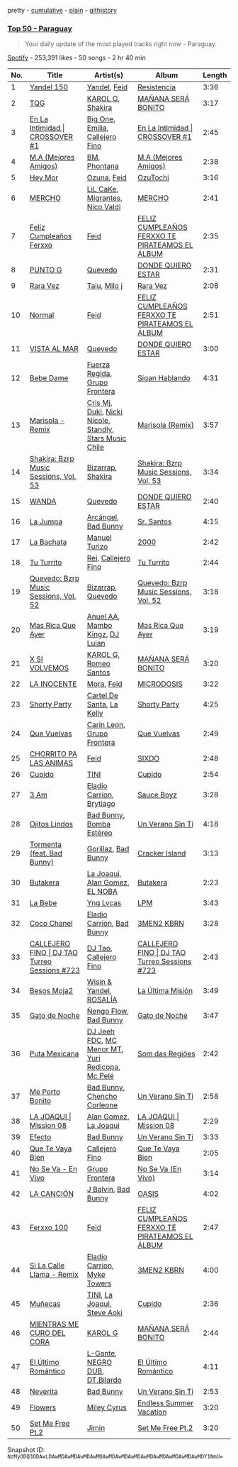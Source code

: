 pretty - [cumulative](/playlists/cumulative/37i9dQZEVXbNOUPGj7tW6T.md) - [plain](/playlists/plain/37i9dQZEVXbNOUPGj7tW6T) - [githistory](https://github.githistory.xyz/mackorone/spotify-playlist-archive/blob/main/playlists/plain/37i9dQZEVXbNOUPGj7tW6T)

### [Top 50 \- Paraguay](https://open.spotify.com/playlist/37i9dQZEVXbNOUPGj7tW6T)

> Your daily update of the most played tracks right now \- Paraguay.

[Spotify](https://open.spotify.com/user/spotify) - 253,391 likes - 50 songs - 2 hr 40 min

| No. | Title | Artist(s) | Album | Length |
|---|---|---|---|---|
| 1 | [Yandel 150](https://open.spotify.com/track/4FAKtPVycI4DxoOHC01YqD) | [Yandel](https://open.spotify.com/artist/0eHQ9o50hj6ZDNBt6Ys1sD), [Feid](https://open.spotify.com/artist/2LRoIwlKmHjgvigdNGBHNo) | [Resistencia](https://open.spotify.com/album/5xefnzEqKIWnmTWYFzekGZ) | 3:36 |
| 2 | [TQG](https://open.spotify.com/track/0DWdj2oZMBFSzRsi2Cvfzf) | [KAROL G](https://open.spotify.com/artist/790FomKkXshlbRYZFtlgla), [Shakira](https://open.spotify.com/artist/0EmeFodog0BfCgMzAIvKQp) | [MAÑANA SERÁ BONITO](https://open.spotify.com/album/4kS7bSuU0Jm9LYMosFU2x5) | 3:17 |
| 3 | [En La Intimidad \| CROSSOVER \#1](https://open.spotify.com/track/7w7BrPbOjF5OxChs2dxFve) | [Big One](https://open.spotify.com/artist/2OhUNb01gLwygOizYvTm0e), [Emilia](https://open.spotify.com/artist/0AqlFI0tz2DsEoJlKSIiT9), [Callejero Fino](https://open.spotify.com/artist/6GRwwWAtmusrgAL5JF9Dfr) | [En La Intimidad \| CROSSOVER \#1](https://open.spotify.com/album/5OT9JgUd8WVWBJgYog7a82) | 2:45 |
| 4 | [M.A \(Mejores Amigos\)](https://open.spotify.com/track/1eIDsKCLwZF6CJK8pOgHX5) | [BM](https://open.spotify.com/artist/5TP8Ubo4jLKEi4Mw2O8fAk), [Phontana](https://open.spotify.com/artist/41BZwHjzWGfT4wsOP3yZOz) | [M.A \(Mejores Amigos\)](https://open.spotify.com/album/2ESUDQUE3ku1wEBCO5RKG6) | 2:38 |
| 5 | [Hey Mor](https://open.spotify.com/track/1zsPaEkglFvxjAhrM8yhpr) | [Ozuna](https://open.spotify.com/artist/1i8SpTcr7yvPOmcqrbnVXY), [Feid](https://open.spotify.com/artist/2LRoIwlKmHjgvigdNGBHNo) | [OzuTochi](https://open.spotify.com/album/1kjfMVBNhsDeRyAu9zbLfF) | 3:16 |
| 6 | [MERCHO](https://open.spotify.com/track/1DxEbt6OSbrkRthk6pjZue) | [LiL CaKe](https://open.spotify.com/artist/0niAkxgT6y57bRbT0Ge94z), [Migrantes](https://open.spotify.com/artist/48R2gYdPKtfnfKAzhSVPUx), [Nico Valdi](https://open.spotify.com/artist/0uxYECT7XqHNccQAg5Uhe4) | [MERCHO](https://open.spotify.com/album/5beJZJo0DqVaPVlA1cHwjj) | 2:41 |
| 7 | [Feliz Cumpleaños Ferxxo](https://open.spotify.com/track/2CeKVsFFXG4QzA415QygGb) | [Feid](https://open.spotify.com/artist/2LRoIwlKmHjgvigdNGBHNo) | [FELIZ CUMPLEAÑOS FERXXO TE PIRATEAMOS EL ÁLBUM](https://open.spotify.com/album/7pijRxgRaBirPz6wDaJIp9) | 2:35 |
| 8 | [PUNTO G](https://open.spotify.com/track/4WiQA1AGWHFvaxBU6bHghs) | [Quevedo](https://open.spotify.com/artist/52iwsT98xCoGgiGntTiR7K) | [DONDE QUIERO ESTAR](https://open.spotify.com/album/156gxGFDxadwiIC3Bfwmj3) | 2:31 |
| 9 | [Rara Vez](https://open.spotify.com/track/7MVIfkyzuUmQ716j8U7yGR) | [Taiu](https://open.spotify.com/artist/5szJHKg5xeUlQ9pTqzdpic), [Milo j](https://open.spotify.com/artist/19HM5j0ULGSmEoRcrSe5x3) | [Rara Vez](https://open.spotify.com/album/26wRfIX4WqKLKHll9O3KnF) | 2:08 |
| 10 | [Normal](https://open.spotify.com/track/0T2pB7P1VdXPhLdQZ488uH) | [Feid](https://open.spotify.com/artist/2LRoIwlKmHjgvigdNGBHNo) | [FELIZ CUMPLEAÑOS FERXXO TE PIRATEAMOS EL ÁLBUM](https://open.spotify.com/album/7pijRxgRaBirPz6wDaJIp9) | 2:51 |
| 11 | [VISTA AL MAR](https://open.spotify.com/track/5q86iSKkBtOoNkdgEDY5WV) | [Quevedo](https://open.spotify.com/artist/52iwsT98xCoGgiGntTiR7K) | [DONDE QUIERO ESTAR](https://open.spotify.com/album/156gxGFDxadwiIC3Bfwmj3) | 3:00 |
| 12 | [Bebe Dame](https://open.spotify.com/track/0IKeDy5bT9G0bA7ZixRT4A) | [Fuerza Regida](https://open.spotify.com/artist/0ys2OFYzWYB5hRDLCsBqxt), [Grupo Frontera](https://open.spotify.com/artist/6XkjpgcEsYab502Vr1bBeW) | [Sigan Hablando](https://open.spotify.com/album/7JH7pr10sJV9caUhk3ORyK) | 4:31 |
| 13 | [Marisola \- Remix](https://open.spotify.com/track/0NO2zL0kw8sGGnaMvHKAZF) | [Cris Mj](https://open.spotify.com/artist/1Yj5Xey7kTwvZla8sqdsdE), [Duki](https://open.spotify.com/artist/1bAftSH8umNcGZ0uyV7LMg), [Nicki Nicole](https://open.spotify.com/artist/2UZIAOlrnyZmyzt1nuXr9y), [Standly](https://open.spotify.com/artist/0rjms710nwQTdrQheXHJfz), [Stars Music Chile](https://open.spotify.com/artist/2NZD6Gqfk60GEcAAnJKVsR) | [Marisola \(Remix\)](https://open.spotify.com/album/262bymaji1sJPAldR7YyaH) | 3:57 |
| 14 | [Shakira: Bzrp Music Sessions, Vol\. 53](https://open.spotify.com/track/4nrPB8O7Y7wsOCJdgXkthe) | [Bizarrap](https://open.spotify.com/artist/716NhGYqD1jl2wI1Qkgq36), [Shakira](https://open.spotify.com/artist/0EmeFodog0BfCgMzAIvKQp) | [Shakira: Bzrp Music Sessions, Vol\. 53](https://open.spotify.com/album/1gi2iwr1l8IUyHYHxi01pg) | 3:34 |
| 15 | [WANDA](https://open.spotify.com/track/0Iozrbed8spxoBnmtBMshO) | [Quevedo](https://open.spotify.com/artist/52iwsT98xCoGgiGntTiR7K) | [DONDE QUIERO ESTAR](https://open.spotify.com/album/156gxGFDxadwiIC3Bfwmj3) | 2:40 |
| 16 | [La Jumpa](https://open.spotify.com/track/2mnXxnrX5vCGolNkaFvVeM) | [Arcángel](https://open.spotify.com/artist/4SsVbpTthjScTS7U2hmr1X), [Bad Bunny](https://open.spotify.com/artist/4q3ewBCX7sLwd24euuV69X) | [Sr\. Santos](https://open.spotify.com/album/2AvuFDqTlnxvYhyVaLU6NY) | 4:15 |
| 17 | [La Bachata](https://open.spotify.com/track/3tt9i3Hhzq84dPS8H7iSiJ) | [Manuel Turizo](https://open.spotify.com/artist/0tmwSHipWxN12fsoLcFU3B) | [2000](https://open.spotify.com/album/7ubO2LZJZFpyhiWMZkRwcH) | 2:42 |
| 18 | [Tu Turrito](https://open.spotify.com/track/45dlaEXrXW47TVbrQ4gK7E) | [Rei](https://open.spotify.com/artist/4IG1SDlwgNKzqTmjBrvY3K), [Callejero Fino](https://open.spotify.com/artist/6GRwwWAtmusrgAL5JF9Dfr) | [Tu Turrito](https://open.spotify.com/album/6FKqbKsNvN2hT8vXdT0N02) | 2:44 |
| 19 | [Quevedo: Bzrp Music Sessions, Vol\. 52](https://open.spotify.com/track/2tTmW7RDtMQtBk7m2rYeSw) | [Bizarrap](https://open.spotify.com/artist/716NhGYqD1jl2wI1Qkgq36), [Quevedo](https://open.spotify.com/artist/52iwsT98xCoGgiGntTiR7K) | [Quevedo: Bzrp Music Sessions, Vol\. 52](https://open.spotify.com/album/4PNqWiJAfjj32hVvlchV5u) | 3:18 |
| 20 | [Mas Rica Que Ayer](https://open.spotify.com/track/3XjvMZqm2AQ8thMCD6w9w2) | [Anuel AA](https://open.spotify.com/artist/2R21vXR83lH98kGeO99Y66), [Mambo Kingz](https://open.spotify.com/artist/2T1aUibqR2QC2sINIDQOAK), [DJ Luian](https://open.spotify.com/artist/64aJYyrXljOodnUG6jvhRD) | [Mas Rica Que Ayer](https://open.spotify.com/album/7goOJ9hkBfNyuESHKmtGWu) | 3:19 |
| 21 | [X SI VOLVEMOS](https://open.spotify.com/track/4NoOME4Dhf4xgxbHDT7VGe) | [KAROL G](https://open.spotify.com/artist/790FomKkXshlbRYZFtlgla), [Romeo Santos](https://open.spotify.com/artist/5lwmRuXgjX8xIwlnauTZIP) | [MAÑANA SERÁ BONITO](https://open.spotify.com/album/4kS7bSuU0Jm9LYMosFU2x5) | 3:20 |
| 22 | [LA INOCENTE](https://open.spotify.com/track/5jt25aFjW2kNoBqaEVaz5W) | [Mora](https://open.spotify.com/artist/0Q8NcsJwoCbZOHHW63su5S), [Feid](https://open.spotify.com/artist/2LRoIwlKmHjgvigdNGBHNo) | [MICRODOSIS](https://open.spotify.com/album/0QLDQG7Jx78rEUDW03IhHC) | 3:22 |
| 23 | [Shorty Party](https://open.spotify.com/track/55ZATsjPlTeSTNJOuW90pW) | [Cartel De Santa](https://open.spotify.com/artist/07PdYoE4jVRF6Ut40GgVSP), [La Kelly](https://open.spotify.com/artist/4yEIQ0lJDgUEfsuYx3Gsmr) | [Shorty Party](https://open.spotify.com/album/4eoF8b15EaosNzpn2N3Rt9) | 4:25 |
| 24 | [Que Vuelvas](https://open.spotify.com/track/6Um358vY92UBv5DloTRX9L) | [Carin Leon](https://open.spotify.com/artist/66ihevNkSYNzRAl44dx6jJ), [Grupo Frontera](https://open.spotify.com/artist/6XkjpgcEsYab502Vr1bBeW) | [Que Vuelvas](https://open.spotify.com/album/3dLJKctfTGFr731SvtnS3j) | 2:49 |
| 25 | [CHORRITO PA LAS ANIMAS](https://open.spotify.com/track/0CYTGMBYkwUxrj1MWDLrC5) | [Feid](https://open.spotify.com/artist/2LRoIwlKmHjgvigdNGBHNo) | [SIXDO](https://open.spotify.com/album/31L7J7AO993tSBxAunoeoa) | 2:48 |
| 26 | [Cupido](https://open.spotify.com/track/04ndZkbKGthTgYSv3xS7en) | [TINI](https://open.spotify.com/artist/7vXDAI8JwjW531ouMGbfcp) | [Cupido](https://open.spotify.com/album/3HWlgRjxW0H7fWm1n2LBbE) | 2:54 |
| 27 | [3 Am](https://open.spotify.com/track/1F205Nl2feOSYSztLNOJAL) | [Eladio Carrion](https://open.spotify.com/artist/5XJDexmWFLWOkjOEjOVX3e), [Brytiago](https://open.spotify.com/artist/00XhexlJEXQstHimpZN910) | [Sauce Boyz](https://open.spotify.com/album/2JwUsV3QP7FMWx1Fzt6dHQ) | 3:28 |
| 28 | [Ojitos Lindos](https://open.spotify.com/track/3k3NWokhRRkEPhCzPmV8TW) | [Bad Bunny](https://open.spotify.com/artist/4q3ewBCX7sLwd24euuV69X), [Bomba Estéreo](https://open.spotify.com/artist/5n9bMYfz9qss2VOW89EVs2) | [Un Verano Sin Ti](https://open.spotify.com/album/3RQQmkQEvNCY4prGKE6oc5) | 4:18 |
| 29 | [Tormenta \(feat\. Bad Bunny\)](https://open.spotify.com/track/38UYeBLfvpnDSG9GznZdnL) | [Gorillaz](https://open.spotify.com/artist/3AA28KZvwAUcZuOKwyblJQ), [Bad Bunny](https://open.spotify.com/artist/4q3ewBCX7sLwd24euuV69X) | [Cracker Island](https://open.spotify.com/album/4wtZQMNTC1O79kDxMBsEan) | 3:13 |
| 30 | [Butakera](https://open.spotify.com/track/60DHrnRAhNJMy4WeEf23NH) | [La Joaqui](https://open.spotify.com/artist/60XHOAhvEBiV6BGBOv8ClM), [Alan Gomez](https://open.spotify.com/artist/6oMRQ5H3A2XA5I3RG3leni), [EL NOBA](https://open.spotify.com/artist/5MVcNHzaXuOnZSrOav2Kav) | [Butakera](https://open.spotify.com/album/0LmZsaUKBzNRmVt9vC4Rv3) | 2:23 |
| 31 | [La Bebe](https://open.spotify.com/track/6odrHMSLjP3aOXC4ipKUC6) | [Yng Lvcas](https://open.spotify.com/artist/1NNRWkhwmcXRimFYSBpB1y) | [LPM](https://open.spotify.com/album/0CPD6yP11H86RohYYNBD76) | 3:43 |
| 32 | [Coco Chanel](https://open.spotify.com/track/0PB0O24JqAuNdOAFVJljMS) | [Eladio Carrion](https://open.spotify.com/artist/5XJDexmWFLWOkjOEjOVX3e), [Bad Bunny](https://open.spotify.com/artist/4q3ewBCX7sLwd24euuV69X) | [3MEN2 KBRN](https://open.spotify.com/album/6BGN5CVd7koJApotl5Bj8u) | 3:28 |
| 33 | [CALLEJERO FINO \| DJ TAO Turreo Sessions \#723](https://open.spotify.com/track/3fUZbg31mIJKIxuv8nUcGg) | [DJ Tao](https://open.spotify.com/artist/5CA5IqbsFr4hpNLdjgO0BU), [Callejero Fino](https://open.spotify.com/artist/6GRwwWAtmusrgAL5JF9Dfr) | [CALLEJERO FINO \| DJ TAO Turreo Sessions \#723](https://open.spotify.com/album/3QH6xfxFEoQNVUdtlyHpup) | 2:43 |
| 34 | [Besos Moja2](https://open.spotify.com/track/6OzUIp8KjuwxJnCWkXp1uL) | [Wisin & Yandel](https://open.spotify.com/artist/1wZtkThiXbVNtj6hee6dz9), [ROSALÍA](https://open.spotify.com/artist/7ltDVBr6mKbRvohxheJ9h1) | [La Última Misión](https://open.spotify.com/album/08QB1puuJGgRx8N7Yn1twL) | 3:49 |
| 35 | [Gato de Noche](https://open.spotify.com/track/54ELExv56KCAB4UP9cOCzC) | [Ñengo Flow](https://open.spotify.com/artist/12vb80Km0Ew53ABfJOepVz), [Bad Bunny](https://open.spotify.com/artist/4q3ewBCX7sLwd24euuV69X) | [Gato de Noche](https://open.spotify.com/album/2GS2h80Dp8rFdGEa0j0JhH) | 3:47 |
| 36 | [Puta Mexicana](https://open.spotify.com/track/4mD9hjoTckjeL1CrJCx0MT) | [DJ Jeeh FDC](https://open.spotify.com/artist/5lal0BjsooQ7ON4t7B73bp), [MC Menor MT](https://open.spotify.com/artist/4EMRE0wdcc2xjv1PCmTqUU), [Yuri Redicopa](https://open.spotify.com/artist/0pVJXCGsBydS7rq0R4w4hm), [Mc Pelé](https://open.spotify.com/artist/5kfgervAs5bJUOC0vbYB12) | [Som das Regiões](https://open.spotify.com/album/6DD55XfooWMQ3T2wT43dKF) | 2:42 |
| 37 | [Me Porto Bonito](https://open.spotify.com/track/6Sq7ltF9Qa7SNFBsV5Cogx) | [Bad Bunny](https://open.spotify.com/artist/4q3ewBCX7sLwd24euuV69X), [Chencho Corleone](https://open.spotify.com/artist/37230BxxYs9ksS7OkZw3IU) | [Un Verano Sin Ti](https://open.spotify.com/album/3RQQmkQEvNCY4prGKE6oc5) | 2:58 |
| 38 | [LA JOAQUI \| Mission 08](https://open.spotify.com/track/3ZkUgtNi45G8qdmya5UTgV) | [Alan Gomez](https://open.spotify.com/artist/6oMRQ5H3A2XA5I3RG3leni), [La Joaqui](https://open.spotify.com/artist/60XHOAhvEBiV6BGBOv8ClM) | [LA JOAQUI \| Mission 08](https://open.spotify.com/album/3iB7L3jdv63EAi4TnI59cz) | 2:29 |
| 39 | [Efecto](https://open.spotify.com/track/5Eax0qFko2dh7Rl2lYs3bx) | [Bad Bunny](https://open.spotify.com/artist/4q3ewBCX7sLwd24euuV69X) | [Un Verano Sin Ti](https://open.spotify.com/album/3RQQmkQEvNCY4prGKE6oc5) | 3:33 |
| 40 | [Que Te Vaya Bien](https://open.spotify.com/track/3sfgK7baHGsEAiZjTOtWrz) | [Callejero Fino](https://open.spotify.com/artist/6GRwwWAtmusrgAL5JF9Dfr) | [Que Te Vaya Bien](https://open.spotify.com/album/06ZB9JOKRH3lwvjVLZBtZD) | 2:05 |
| 41 | [No Se Va \- En Vivo](https://open.spotify.com/track/23Lyy7ZXRvzfgH4JtDkKrX) | [Grupo Frontera](https://open.spotify.com/artist/6XkjpgcEsYab502Vr1bBeW) | [No Se Va \(En Vivo\)](https://open.spotify.com/album/5jgCL0iatyi00rPPXjmYS3) | 3:14 |
| 42 | [LA CANCIÓN](https://open.spotify.com/track/0fea68AdmYNygeTGI4RC18) | [J Balvin](https://open.spotify.com/artist/1vyhD5VmyZ7KMfW5gqLgo5), [Bad Bunny](https://open.spotify.com/artist/4q3ewBCX7sLwd24euuV69X) | [OASIS](https://open.spotify.com/album/6ylFfzx32ICw4L1A7YWNLN) | 4:02 |
| 43 | [Ferxxo 100](https://open.spotify.com/track/1sbNEFiURUYfy024cJX8JG) | [Feid](https://open.spotify.com/artist/2LRoIwlKmHjgvigdNGBHNo) | [FELIZ CUMPLEAÑOS FERXXO TE PIRATEAMOS EL ÁLBUM](https://open.spotify.com/album/7pijRxgRaBirPz6wDaJIp9) | 2:47 |
| 44 | [Si La Calle Llama \- Remix](https://open.spotify.com/track/3qXZqXGniqNt3PK2CBSZgM) | [Eladio Carrion](https://open.spotify.com/artist/5XJDexmWFLWOkjOEjOVX3e), [Myke Towers](https://open.spotify.com/artist/7iK8PXO48WeuP03g8YR51W) | [3MEN2 KBRN](https://open.spotify.com/album/6BGN5CVd7koJApotl5Bj8u) | 4:00 |
| 45 | [Muñecas](https://open.spotify.com/track/4yPmTUkWmUfLPQLCccp0DR) | [TINI](https://open.spotify.com/artist/7vXDAI8JwjW531ouMGbfcp), [La Joaqui](https://open.spotify.com/artist/60XHOAhvEBiV6BGBOv8ClM), [Steve Aoki](https://open.spotify.com/artist/77AiFEVeAVj2ORpC85QVJs) | [Cupido](https://open.spotify.com/album/3HWlgRjxW0H7fWm1n2LBbE) | 2:36 |
| 46 | [MIENTRAS ME CURO DEL CORA](https://open.spotify.com/track/6otePxalBK8AVa20xhZYVQ) | [KAROL G](https://open.spotify.com/artist/790FomKkXshlbRYZFtlgla) | [MAÑANA SERÁ BONITO](https://open.spotify.com/album/4kS7bSuU0Jm9LYMosFU2x5) | 2:44 |
| 47 | [El Último Romántico](https://open.spotify.com/track/7aPSMl8bmlHtbi9ZBYbPmq) | [L\-Gante](https://open.spotify.com/artist/4YYxffPVDFe9XoqqbRW6Bq), [NEGRO DUB](https://open.spotify.com/artist/65VS702SIPGgTpWgTQupMA), [DT.Bilardo](https://open.spotify.com/artist/5kfMU816qY0ujqEt3xIHqR) | [El Último Romántico](https://open.spotify.com/album/5XivpS4x7wPLUBxdHQRQnT) | 4:11 |
| 48 | [Neverita](https://open.spotify.com/track/31i56LZnwE6uSu3exoHjtB) | [Bad Bunny](https://open.spotify.com/artist/4q3ewBCX7sLwd24euuV69X) | [Un Verano Sin Ti](https://open.spotify.com/album/3RQQmkQEvNCY4prGKE6oc5) | 2:53 |
| 49 | [Flowers](https://open.spotify.com/track/4DHcnVTT87F0zZhRPYmZ3B) | [Miley Cyrus](https://open.spotify.com/artist/5YGY8feqx7naU7z4HrwZM6) | [Endless Summer Vacation](https://open.spotify.com/album/0HiZ8fNXwJOQcrf5iflrdz) | 3:20 |
| 50 | [Set Me Free Pt.2](https://open.spotify.com/track/59hBR0BCtJsfIbV9VzCVAp) | [Jimin](https://open.spotify.com/artist/1oSPZhvZMIrWW5I41kPkkY) | [Set Me Free Pt.2](https://open.spotify.com/album/781fDX4OibkZA9fj56Ycbz) | 3:20 |

Snapshot ID: `NzMyODQ3ODAwLDAwMDAwMDAwMDAwMDAwMDAwMDAwMDAwMDAwMDAwMDAwMDAwMDY1NmU=`
